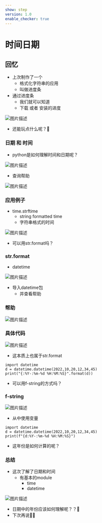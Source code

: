 ```yaml
---
show: step
version: 1.0
enable_checker: true
---
```


# 时间日期

## 回忆
- 上次制作了一个
	- 格式化字符串的应用
	- 叫做进度条
- 通过进度条
	- 我们就可以知道 
	- 下载 或者 安装的进度

![图片描述](https://doc.shiyanlou.com/courses/uid1190679-20230217-1676639426889)

- 还能玩点什么呢？🤔

### 日期 和 时间

- python是如何理解时间和日期呢？

![图片描述](https://doc.shiyanlou.com/courses/uid1190679-20230217-1676639702048)

-  查询帮助

![图片描述](https://doc.shiyanlou.com/courses/uid1190679-20230217-1676639787409)

### 应用例子

- time.strftime
	- string formatted time
	- 字符串格式的时间

![图片描述](https://doc.shiyanlou.com/courses/uid1190679-20230217-1676639943405)

- 可以用str.format吗？

### str.format

- datetime

![图片描述](https://doc.shiyanlou.com/courses/uid1190679-20230217-1676600783762)

- 导入datetime包
	- 并查看帮助

### 帮助

![图片描述](https://doc.shiyanlou.com/courses/uid1190679-20230217-1676640394688)

### 具体代码

![图片描述](https://doc.shiyanlou.com/courses/uid1190679-20230217-1676640773727)

- 这本质上也属于str.format

```
import datetime
d = datetime.datetime(2022,10,20,12,34,45)
print("{:%Y-:%m-%d %H:%M:%S}".format(d))
```

- 可以用f-string的方式吗？

### f-string

![图片描述](https://doc.shiyanlou.com/courses/uid1190679-20230217-1676640792160)

- 从中使用变量

```
import datetime
d = datetime.datetime(2022,10,20,12,34,45)
print(f"{d:%Y-:%m-%d %H:%M:%S}")
```

- 这年份是如何计算的呢？

### 总结

- 这次了解了日期和时间
	- 有基本的module
		- time
		- datetime

![图片描述](https://doc.shiyanlou.com/courses/uid1190679-20240203-1706929503123)

- 日期中的年份应该如何理解呢？？🤔
- 下次再说👋🏻

